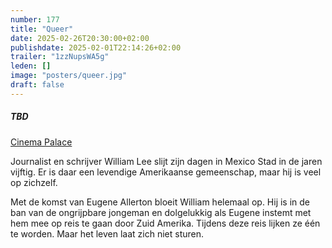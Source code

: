 ```yaml
---
number: 177
title: "Queer"
date: 2025-02-26T20:30:00+02:00
publishdate: 2025-02-01T22:14:26+02:00
trailer: "1zzNupsWA5g"
leden: []
image: "posters/queer.jpg"
draft: false
---
```


##### TBD

[Cinema Palace](https://cinema-palace.be/nl/film/queer)

Journalist en schrijver William Lee slijt zijn dagen in Mexico Stad in de jaren vijftig.
Er is daar een levendige Amerikaanse gemeenschap, maar hij is veel op zichzelf.
<!--more-->
Met de komst van Eugene Allerton bloeit William helemaal op. Hij is in de ban van de
ongrijpbare jongeman en dolgelukkig als Eugene instemt met hem mee op reis te gaan
door Zuid Amerika. Tijdens deze reis lijken ze één te worden.
Maar het leven laat zich niet sturen.
